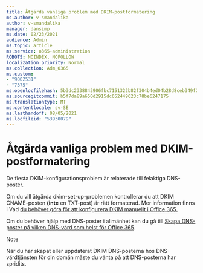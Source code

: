 ```yaml
---
title: Åtgärda vanliga problem med DKIM-postformatering
ms.author: v-smandalika
author: v-smandalika
manager: dansimp
ms.date: 02/23/2021
audience: Admin
ms.topic: article
ms.service: o365-administration
ROBOTS: NOINDEX, NOFOLLOW
localization_priority: Normal
ms.collection: Adm_O365
ms.custom:
- "9002531"
- "7375"
ms.openlocfilehash: 5b3dc2338843906fbc7151322b82f304b4ed04b28d8ceb349f2705c309cdeae8
ms.sourcegitcommit: b5f7da89a650d2915dc652449623c78be6247175
ms.translationtype: MT
ms.contentlocale: sv-SE
ms.lasthandoff: 08/05/2021
ms.locfileid: "53930079"
---
```

# <a name="fix-common-problems-with-dkim-record-formatting"></a>Åtgärda vanliga problem med DKIM-postformatering

De flesta DKIM-konfigurationsproblem är relaterade till felaktiga DNS-poster.

Om du vill åtgärda dkim-set-up-problemen kontrollerar du att DKIM CNAME-posten **(inte** en TXT-post) är rätt formaterad. Mer information finns i Vad [du behöver göra för att konfigurera DKIM manuellt i Office 365.](https://docs.microsoft.com/microsoft-365/security/office-365-security/use-dkim-to-validate-outbound-email)

Om du behöver hjälp med DNS-poster i allmänhet kan du gå till [Skapa DNS-poster på vilken DNS-värd som helst för Office 365](https://docs.microsoft.com/microsoft-365/admin/get-help-with-domains/create-dns-records-at-any-dns-hosting-provider).

> [!NOTE]
> När du har skapat eller uppdaterat DKIM DNS-posterna hos DNS-värdtjänsten för din domän måste du vänta på att DNS-posterna har spridits.
